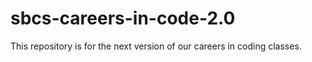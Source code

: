 # sbcs-careers-in-code-2.0
This repository is for the next version of our careers in coding classes.
